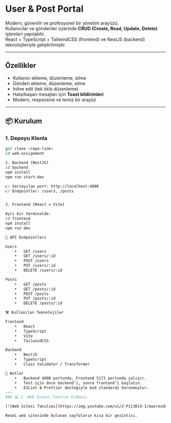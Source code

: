 # User & Post Portal

Modern, güvenilir ve profesyonel bir yönetim arayüzü.  
Kullanıcılar ve gönderiler üzerinde **CRUD (Create, Read, Update, Delete)** işlemleri yapılabilir.  
React + TypeScript + TailwindCSS (frontend) ve NestJS (backend) teknolojileriyle geliştirilmiştir.  

---

## Özellikler
- Kullanıcı ekleme, düzenleme, silme  
- Gönderi ekleme, düzenleme, silme  
- Inline edit (tek tıkla düzenleme)  
- Hata/başarı mesajları için **Toast bildirimleri**  
- Modern, responsive ve temiz bir arayüz  

---

## 📦 Kurulum

### 1. Depoyu Klonla
```bash
git clone <repo-link>
cd web-assignment

2. Backend (NestJS)
cd backend
npm install
npm run start:dev

👉 Varsayılan port: http://localhost:4000
👉 Endpointler: /users, /posts


3. Frontend (React + Vite)

Ayrı bir terminalde:
cd frontend
npm install
npm run dev

🔗 API Endpointleri

Users
	•	GET /users
	•	GET /users/:id
	•	POST /users
	•	PUT /users/:id
	•	DELETE /users/:id

Posts
	•	GET /posts
	•	GET /posts/:id
	•	POST /posts
	•	PUT /posts/:id
	•	DELETE /posts/:id

🛠 Kullanılan Teknolojiler

Frontend
	•	React
	•	TypeScript
	•	Vite
	•	TailwindCSS

Backend
	•	NestJS
	•	TypeScript
	•	Class Validator / Transformer

📌 Notlar
	•	Backend 4000 portunda, Frontend 5173 portunda çalışır.
	•	Test için önce backend’i, sonra frontend’i başlatın.
	•	ESLint & Prettier desteğiyle kod standardı korunmuştur. 
---
### 💻 2. Web Sitesi Tanıtım Videosu

[![Web Sitesi Tanıtımı](https://img.youtube.com/vi/Z-PiC36lX-I/maxresdefault.jpg)](https://youtu.be/Z-PiC36lX-I)

Resmi web sitesinde bulunan sayfaların kısa bir gezintisi.

